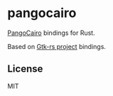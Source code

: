 # pangocairo

[PangoCairo](https://developer.gnome.org/pango/stable/pango-Cairo-Rendering.html) bindings for Rust.

Based on [Gtk-rs project](http://gtk-rs.org/) bindings.

## License

MIT

